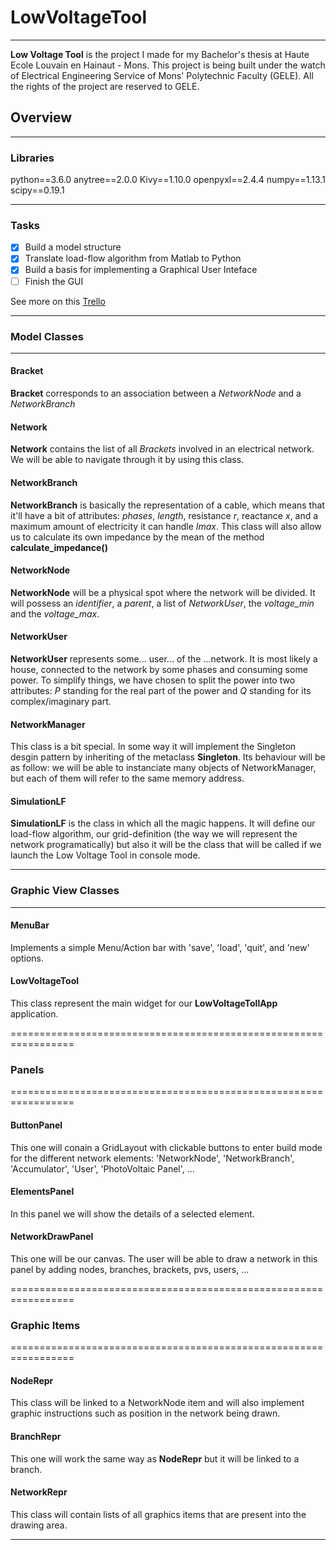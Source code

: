 # LowVoltageTool
---------------------------------------------------------------
**Low Voltage Tool** is the project I made for my Bachelor's thesis at Haute Ecole Louvain en Hainaut - Mons. This project is being built
under the watch of Electrical Engineering Service of Mons' Polytechnic Faculty (GELE). All the rights of the project are reserved to GELE.

## Overview
---------------------------------------------------------------

### Libraries

python==3.6.0
anytree==2.0.0
Kivy==1.10.0
openpyxl==2.4.4
numpy==1.13.1
scipy==0.19.1

------
### Tasks 
- [x] Build a model structure
- [x] Translate load-flow algorithm from Matlab to Python
- [x] Build a basis for implementing a Graphical User Inteface
- [ ] Finish the GUI

See more on this [Trello](https://trello.com/b/EAq94Q1x/outil-basse-tension-gui)

-----
### Model Classes
----
#### Bracket
**Bracket** corresponds to an association between a *NetworkNode* and a *NetworkBranch*
#### Network
**Network** contains the list of all *Brackets* involved in an electrical network. We will be able to navigate through it by using this class.

#### NetworkBranch
**NetworkBranch** is basically the representation of a cable, which means that it'll have a bit of attributes: *phases*, *length*, resistance *r*, reactance *x*, and a maximum amount of electricity it can handle *Imax*. This class will also allow us to calculate its own impedance by the mean of the method **calculate_impedance()**

#### NetworkNode
**NetworkNode** will be a physical spot where the network will be divided. It will possess an *identifier*, a *parent*, a list of *NetworkUser*, the *voltage_min* and the *voltage_max*.

#### NetworkUser
**NetworkUser** represents some... user... of the ...network. It is most likely a house, connected to the network by some phases and consuming some power. To simplify things, we have chosen to split the power into two attributes: *P* standing for the real part of the power and *Q* standing for its complex/imaginary part. 

#### NetworkManager
This class is a bit special. In some way it will implement the Singleton desgin pattern by inheriting of the metaclass **Singleton**. Its behaviour will be as follow: we will be able to instanciate many objects of NetworkManager, but each of them will refer to the same memory address.

#### SimulationLF
**SimulationLF** is the class in which all the magic happens. It will define our load-flow algorithm, our grid-definition (the way we will represent the network programatically) but also it will be the class that will be called if we launch the Low Voltage Tool in console mode.

---------------------------
### Graphic View Classes
----
#### MenuBar
Implements a simple Menu/Action bar with 'save', 'load', 'quit', and 'new' options.

#### LowVoltageTool
This class represent the main widget for our **LowVoltageTollApp** application.

=================================================================
### Panels

=================================================================
#### ButtonPanel
This one will conain a GridLayout with clickable buttons to enter build mode for the different network elements: 'NetworkNode', 'NetworkBranch', 'Accumulator', 'User', 'PhotoVoltaic Panel', ...

#### ElementsPanel
In this panel we will show the details of a selected element.

#### NetworkDrawPanel
This one will be our canvas. The user will be able to draw a network in this panel by adding nodes, branches, brackets, pvs, users, ...


=================================================================
### Graphic Items

=================================================================
#### NodeRepr
This class will be linked to a NetworkNode item and will also implement graphic instructions such as position in the network being drawn.

#### BranchRepr
This one will work the same way as **NodeRepr** but it will be linked to a branch.

#### NetworkRepr
This class will contain lists of all graphics items that are present into the drawing area.

-----
